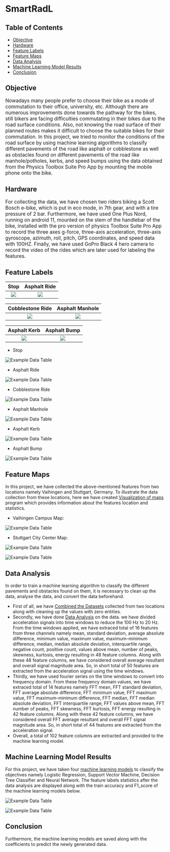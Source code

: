 # SmartRadL

## Table of Contents
<!-- START doctoc generated TOC please keep comment here to allow auto update -->
<!-- DON'T EDIT THIS SECTION, INSTEAD RE-RUN doctoc TO UPDATE -->


- [Objective](#Objective)
- [Hardware](#Hardware)
- [Feature Labels](#Feature-Labels)
- [Feature Maps](#Feature-Maps)
- [Data Analysis](#Data-Analysis)
- [Machine Learning Model Results](#Machine-Learning-Model-Results)
- [Conclusion](#Conclusion)

## Objective

<p style = "font-family: Times New Roman"> <p style="font-size:110%;"> Nowadays many people prefer to choose their bike as a mode of commutation to their office, university, etc. Although there are numerous improvements done towards the pathway for the bikes, still bikers are facing difficulties commutating in their bikes due to the road surface conditions. Also, not knowing the road surface of their planned routes makes it difficult to choose the suitable bikes for their commutation. In this project, we tried to monitor the conditions of the road surface by using machine learning algorithms to classify different pavements of the road like asphalt or cobblestone as well as obstacles found on different pavements of the road like manhole/potholes, kerbs, and speed bumps using the data obtained from the Physics Toolbox Suite Pro App by mounting the mobile phone onto the bike.</p> </p>

## Hardware

<p style = "font-family: Times New Roman"> <p style="font-size:110%;"> For collecting the data, we have chosen two riders biking a Scott Bosch e-bike, which is put in eco mode, in 7th gear, and with a tire pressure of 2 bar. Furthermore, we have used One Plus Nord, running on android 11, mounted on the stem of the handlebar of the bike, installed with the pro version of physics Toolbox Suite Pro App to record the three axes g-force, three-axis acceleration, three-axis gyroscope, azimuth, roll, pitch, GPS coordinates, and speed data with 100HZ. Finally, we have used GoPro Black 4 hero camera to record the video of the rides which are later used for labeling the features.</p> </p>

## Feature Labels


Stop              |  Asphalt Ride
:-------------------------:|:-------------------------:
![](https://raw.githubusercontent.com/JohnPravin97/SmartRadL/main/Vaihingen_Dataset/Img/Stop.JPG)  |  ![](https://raw.githubusercontent.com/JohnPravin97/SmartRadL/main/Vaihingen_Dataset/Img/Asphalt_Ride.JPG)

Cobblestone Ride              |  Asphalt Manhole
:-------------------------:|:-------------------------:
![](https://raw.githubusercontent.com/JohnPravin97/SmartRadL/main/Vaihingen_Dataset/Img/Cobblestone_Ride.JPG)  |  ![](https://raw.githubusercontent.com/JohnPravin97/SmartRadL/main/Vaihingen_Dataset/Img/Asphalt_Manhole.JPG)

Asphalt Kerb              |  Asphalt Bump
:-------------------------:|:-------------------------:
![](https://raw.githubusercontent.com/JohnPravin97/SmartRadL/main/Vaihingen_Dataset/Img/Asphalt_Kerb.JPG)  |  ![](https://raw.githubusercontent.com/JohnPravin97/SmartRadL/main/Vaihingen_Dataset/Img/Asphalt_Bump.JPG)

- Stop                                                                                                                 

![Example Data Table](https://raw.githubusercontent.com/JohnPravin97/SmartRadL/main/Vaihingen_Dataset/Img/Stop.JPG)    

- Asphalt Ride 

![Example Data Table](https://raw.githubusercontent.com/JohnPravin97/SmartRadL/main/Vaihingen_Dataset/Img/Asphalt_Ride.JPG)                     

- Cobblestone Ride

![Example Data Table](https://raw.githubusercontent.com/JohnPravin97/SmartRadL/main/Vaihingen_Dataset/Img/Cobblestone_Ride.JPG)

- Asphalt Manhole 

![Example Data Table](https://raw.githubusercontent.com/JohnPravin97/SmartRadL/main/Vaihingen_Dataset/Img/Asphalt_Manhole.JPG)

- Asphalt Kerb 

![Example Data Table](https://raw.githubusercontent.com/JohnPravin97/SmartRadL/main/Vaihingen_Dataset/Img/Asphalt_Kerb.JPG)

- Asphalt Bump

![Example Data Table](https://raw.githubusercontent.com/JohnPravin97/SmartRadL/main/Vaihingen_Dataset/Img/Asphalt_Bump.JPG)

## Feature Maps

In this project, we have collected the above-mentioned features from two locations namely Vaihingen and Stuttgart, Germany. To illustrate the data collection from these locations, here we have created [Visualization of maps](https://github.com/JohnPravin97/SmartRadL/tree/main/Programs/Visualization%20of%20maps/) program which provides information about the features location and statistics.

- Vaihingen Campus Map:

![Example Data Table](https://raw.githubusercontent.com/JohnPravin97/SmartRadL/main/Vaihingen_Dataset/Img/Vaihingen_Campus_Map.JPG) 

- Stuttgart City Center Map:

![Example Data Table](https://raw.githubusercontent.com/JohnPravin97/SmartRadL/main/Vaihingen_Dataset/Img/Stuttgart_City_Center_Map.JPG) 

![Example Data Table](https://raw.githubusercontent.com/JohnPravin97/SmartRadL/main/Vaihingen_Dataset/Img/Stuttgart_City_Center_Distance_Map.JPG) 

## Data Analysis

In order to train a machine learning algorithm to classify the different pavements and obstacles found on them, it is necessary to clean up the data, analyse the data, and convert the data beforehand. 
- First of all, we have [Combined the Datasets](https://github.com/JohnPravin97/SmartRadL/tree/main/Programs/Combine%20the%20Datasets/) collected from two locations along with cleaning up the values with zero entities.
- Secondly, we have done [Data Analysis](https://github.com/JohnPravin97/SmartRadL/tree/main/Programs/Data%20Analysis/) on the data. we have divided acceleration signals into time windows to reduce the 100 Hz to 20 Hz. From the time windows applied, we have extraced total of 16 features from three channels namely mean, standard deviation, average absolute difference, minimum value, maximum value, maximum-minimum difference, median, median absolute deviation, interquartile range, negative count, positive count, values above mean, number of peaks, skewness, kurtosis, energy resulting in 48 feature columns. Along with these 48 feature columns, we have considered overall average resultant and overall signal magnitude area. So, in short total of 50 features are extracted from the acceleration signal using the time windows. 
- Thirdly, we have used fourier series on the time windows to convert into frequency domain. From these frequency domain values, we have extraced total of 14 features namely FFT mean, FFT standard deviation, FFT average absolute difference, FFT minimum value, FFT maximum value, FFT maximum-minimum difference, FFT median, FFT median absolute deviation, FFT interquartile range, FFT values above mean, FFT number of peaks, FFT skewness, FFT kurtosis, FFT energy resulting in 42 feature columns. Along with these 42 feature columns, we have considered overall FFT average resultant and overall FFT signal magnitude area. So, in short total of 44 features are extracted from the acceleration signal.
- Overall, a total of 102 feature columns are extracted and provided to the machine learning model. 

## Machine Learning Model Results

For this project, we have taken four [machine learning models](https://github.com/JohnPravin97/SmartRadL/tree/main/Programs/Machine%20Learning/) to classify the objectives namely Logistic Regression, Support Vector Machine, Decision Tree Classifier and Neural Network. The feature labels statistics after the data analysis are displayed along with the train accuracy and F1_score of the machine learning models below. 

![Example Data Table](https://raw.githubusercontent.com/JohnPravin97/SmartRadL/main/Vaihingen_Dataset/Img/Feacture_labels_stat_DA.JPG)

![Example Data Table](https://raw.githubusercontent.com/JohnPravin97/SmartRadL/main/Vaihingen_Dataset/Img/Machine_Learning_Models_Results.JPG)

## Conclusion

Furthermore, the machine learning models are saved along with the coefficients to predict the newly generated data. 









